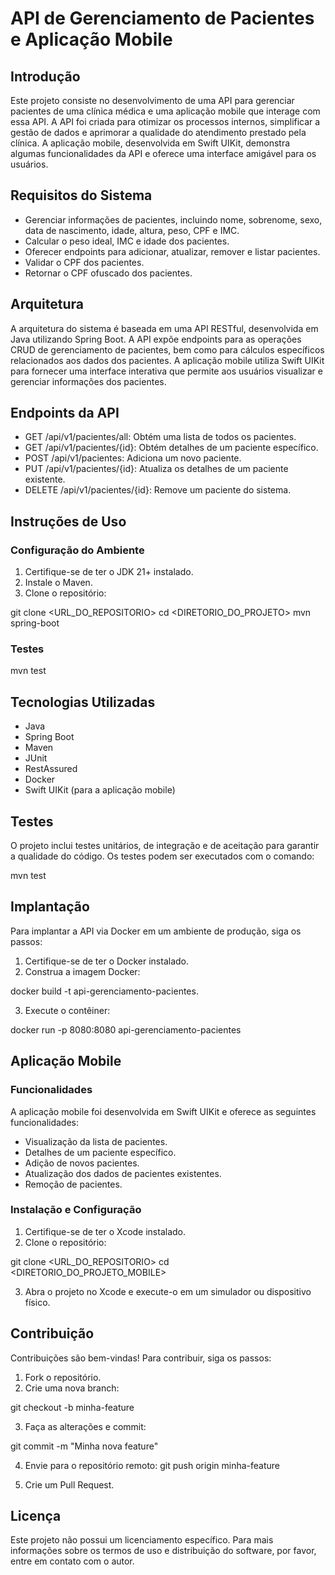 # API de Gerenciamento de Pacientes e Aplicação Mobile

## Introdução
Este projeto consiste no desenvolvimento de uma API para gerenciar pacientes de uma clínica médica e uma aplicação mobile que interage com essa API. A API foi criada para otimizar os processos internos, simplificar a gestão de dados e aprimorar a qualidade do atendimento prestado pela clínica. A aplicação mobile, desenvolvida em Swift UIKit, demonstra algumas funcionalidades da API e oferece uma interface amigável para os usuários.

## Requisitos do Sistema
- Gerenciar informações de pacientes, incluindo nome, sobrenome, sexo, data de nascimento, idade, altura, peso, CPF e IMC.
- Calcular o peso ideal, IMC e idade dos pacientes.
- Oferecer endpoints para adicionar, atualizar, remover e listar pacientes.
- Validar o CPF dos pacientes.
- Retornar o CPF ofuscado dos pacientes.

## Arquitetura
A arquitetura do sistema é baseada em uma API RESTful, desenvolvida em Java utilizando Spring Boot. A API expõe endpoints para as operações CRUD de gerenciamento de pacientes, bem como para cálculos específicos relacionados aos dados dos pacientes. A aplicação mobile utiliza Swift UIKit para fornecer uma interface interativa que permite aos usuários visualizar e gerenciar informações dos pacientes.

## Endpoints da API

- GET /api/v1/pacientes/all: Obtém uma lista de todos os pacientes.
- GET /api/v1/pacientes/{id}: Obtém detalhes de um paciente específico.
- POST /api/v1/pacientes: Adiciona um novo paciente.
- PUT /api/v1/pacientes/{id}: Atualiza os detalhes de um paciente existente.
- DELETE /api/v1/pacientes/{id}: Remove um paciente do sistema.


## Instruções de Uso

### Configuração do Ambiente
1. Certifique-se de ter o JDK 21+ instalado.
2. Instale o Maven.
3. Clone o repositório:

git clone <URL_DO_REPOSITORIO>
cd <DIRETORIO_DO_PROJETO>
mvn spring-boot


### Testes
mvn test


## Tecnologias Utilizadas
- Java
- Spring Boot
- Maven
- JUnit
- RestAssured
- Docker
- Swift UIKit (para a aplicação mobile)

## Testes
O projeto inclui testes unitários, de integração e de aceitação para garantir a qualidade do código. Os testes podem ser executados com o comando:

mvn test


## Implantação
Para implantar a API via Docker em um ambiente de produção, siga os passos:

1. Certifique-se de ter o Docker instalado.
2. Construa a imagem Docker:

docker build -t api-gerenciamento-pacientes.

3. Execute o contêiner:

docker run -p 8080:8080 api-gerenciamento-pacientes


## Aplicação Mobile

### Funcionalidades
A aplicação mobile foi desenvolvida em Swift UIKit e oferece as seguintes funcionalidades:
- Visualização da lista de pacientes.
- Detalhes de um paciente específico.
- Adição de novos pacientes.
- Atualização dos dados de pacientes existentes.
- Remoção de pacientes.

### Instalação e Configuração
1. Certifique-se de ter o Xcode instalado.
2. Clone o repositório:

git clone <URL_DO_REPOSITORIO>
cd <DIRETORIO_DO_PROJETO_MOBILE>

3. Abra o projeto no Xcode e execute-o em um simulador ou dispositivo físico.

## Contribuição
Contribuições são bem-vindas! Para contribuir, siga os passos:

1. Fork o repositório.
2. Crie uma nova branch:

git checkout -b minha-feature

3. Faça as alterações e commit:

git commit -m "Minha nova feature"

4. Envie para o repositório remoto:
git push origin minha-feature

5. Crie um Pull Request.

## Licença
Este projeto não possui um licenciamento específico. Para mais informações sobre os termos de uso e distribuição do software, por favor, entre em contato com o autor.

